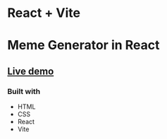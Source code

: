  # React + Vite

# Meme Generator in React

## [Live demo](https://memegeneratorinreactjs.netlify.app/)





### Built with 

- HTML
- CSS
- React
- Vite






